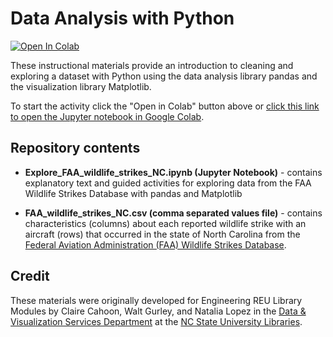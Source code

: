 # Data Analysis with Python

[![Open In Colab](https://colab.research.google.com/assets/colab-badge.svg)](https://colab.research.google.com/github/NCSU-Libraries/data-viz-instruction/blob/master/Data_Analysis_with_Python/Explore_FAA_wildlife_strikes_NC.ipynb)

These instructional materials provide an introduction to cleaning and exploring a dataset with Python using the data analysis library pandas and the visualization library Matplotlib.

To start the activity click the "Open in Colab" button above or [click this link to open the Jupyter notebook in Google Colab](https://colab.research.google.com/github/NCSU-Libraries/data-viz-instruction/blob/master/Data_Analysis_with_Python/Explore_FAA_wildlife_strikes_NC.ipynb).

## Repository contents

- **Explore_FAA_wildlife_strikes_NC.ipynb (Jupyter Notebook)** - contains explanatory text and guided activities for exploring data from the FAA Wildlife Strikes Database with pandas and Matplotlib

- **FAA_wildlife_strikes_NC.csv (comma separated values file)** - contains characteristics (columns) about each reported wildlife strike with an aircraft (rows) that occurred in the state of North Carolina from the [Federal Aviation Administration (FAA) Wildlife Strikes Database](https://wildlife.faa.gov/search).

## Credit

These materials were originally developed for Engineering REU Library Modules by Claire Cahoon, Walt Gurley, and Natalia Lopez in the [Data & Visualization Services Department](https://www.lib.ncsu.edu/department/data-visualization-services) at the [NC State University Libraries](https://www.lib.ncsu.edu/).

